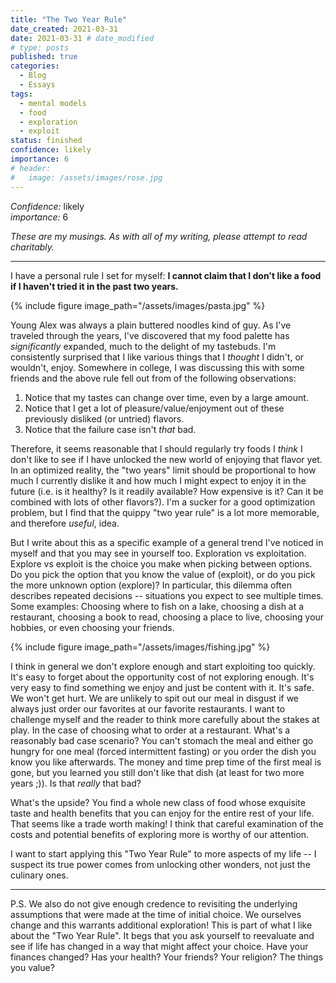 ```yaml
---
title: "The Two Year Rule"
date_created: 2021-03-31
date: 2021-03-31 # date_modified
# type: posts
published: true
categories:
  - Blog
  - Essays
tags:
  - mental models
  - food
  - exploration
  - exploit
status: finished
confidence: likely
importance: 6
# header:
#   image: /assets/images/rose.jpg
---
```


_Confidence:_ likely  
_importance:_ 6  

_These are my musings. As with all of my writing, please attempt to read charitably._

---

I have a personal rule I set for myself: **I cannot claim that I don't like a food if I haven't tried it in the past two years.**

{% include figure image_path="/assets/images/pasta.jpg" %}

Young Alex was always a plain buttered noodles kind of guy. As I've traveled through the years, I've discovered that my food palette has _significantly_ expanded, much to the delight of my tastebuds. I'm consistently surprised that I like various things that I _thought_ I didn't, or wouldn't, enjoy. Somewhere in college, I was discussing this with some friends and the above rule fell out from of the following observations: 

1. Notice that my tastes can change over time, even by a large amount. 
2. Notice that I get a lot of pleasure/value/enjoyment out of these previously disliked (or untried) flavors.
3. Notice that the failure case isn't *that* bad.

Therefore, it seems reasonable that I should regularly try foods I _think_ I don't like to see if I have unlocked the new world of enjoying that flavor yet. In an optimized reality, the "two years" limit should be proportional to how much I currently dislike it and how much I might expect to enjoy it in the future (i.e. is it healthy? Is it readily available? How expensive is it? Can it be combined with lots of other flavors?). I'm a sucker for a good optimization problem, but I find that the quippy "two year rule" is a lot more memorable, and therefore _useful_, idea. 

But I write about this as a specific example of a general trend I've noticed in myself and that you may see in yourself too. Exploration vs exploitation. Explore vs exploit is the choice you make when picking between options. Do you pick the option that you know the value of (exploit), or do you pick the more unknown option (explore)? In particular, this dilemma often describes repeated decisions -- situations you expect to see multiple times. Some examples: Choosing where to fish on a lake, choosing a dish at a restaurant, choosing a book to read, choosing a place to live, choosing your hobbies, or even choosing your friends.

{% include figure image_path="/assets/images/fishing.jpg" %}

I think in general we don't explore enough and start exploiting too quickly. It's easy to forget about the opportunity cost of not exploring enough. It's very easy to find something we enjoy and just be content with it. It's safe. We won't get hurt. We are unlikely to spit out our meal in disgust if we always just order our favorites at our favorite restaurants. I want to challenge myself and the reader to think more carefully about the stakes at play. In the case of choosing what to order at a restaurant. What's a reasonably bad case scenario? You can't stomach the meal and either go hungry for one meal (forced intermittent fasting) or you order the dish you know you like afterwards. The money and time prep time of the first meal is gone, but you learned you still don't like that dish (at least for two more years ;)). Is that _really_ that bad?  

What's the upside? You find a whole new class of food whose exquisite taste and health benefits that you can enjoy for the entire rest of your life. That seems like a trade worth making! I think that careful examination of the costs and potential benefits of exploring more is worthy of our attention.

I want to start applying this "Two Year Rule" to more aspects of my life -- I suspect its true power comes from unlocking other wonders, not just the culinary ones.


---

P.S.
We also do not give enough credence to revisiting the underlying assumptions that were made at the time of initial choice. We ourselves change and this warrants additional exploration! This is part of what I like about the "Two Year Rule". It begs that you ask yourself to reevaluate and see if life has changed in a way that might affect your choice. Have your finances changed? Has your health? Your friends? Your religion? The things you value? 
